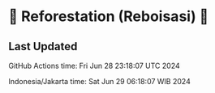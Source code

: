 
# 🌳 Reforestation (Reboisasi) 🌲

## Last Updated

GitHub Actions time: Fri Jun 28 23:18:07 UTC 2024

Indonesia/Jakarta time: Sat Jun 29 06:18:07 WIB 2024
